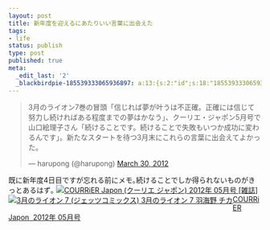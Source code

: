 ```yaml
---
layout: post
title: 新年度を迎えるにあたりいい言葉に出会えた
tags:
- life
status: publish
type: post
published: true
meta:
  _edit_last: '2'
  _blackbirdpie-185539333065936897: a:13:{s:2:"id";s:18:"185539333065936897";s:11:"screen_name";s:8:"harupong";s:9:"real_name";s:8:"harupong";s:10:"tweet_text";s:1060:"3&#26376;&#12398;&#12521;&#12452;&#12458;&#12531;7&#24059;&#12398;&#20882;&#38957;&#12300;&#20449;&#12376;&#12428;&#12400;&#22818;&#12364;&#21494;&#12358;&#12399;&#19981;&#27491;&#30906;&#12290;&#27491;&#30906;&#12395;&#12399;&#20449;&#12376;&#12390;&#21162;&#21147;&#12375;&#32154;&#12369;&#12428;&#12400;&#12354;&#12427;&#31243;&#24230;&#12414;&#12391;&#12398;&#22818;&#12399;&#12363;&#12394;&#12358;&#12301;&#12289;&#12463;&#12540;&#12522;&#12456;&#12539;&#12472;&#12515;&#12509;&#12531;5&#26376;&#21495;&#12391;&#23665;&#21475;&#32117;&#29702;&#23376;&#12373;&#12435;&#12300;&#32154;&#12369;&#12427;&#12371;&#12392;&#12391;&#12377;&#12290;&#32154;&#12369;&#12427;&#12371;&#12392;&#12391;&#22833;&#25943;&#12418;&#12356;&#12388;&#12363;&#25104;&#21151;&#12395;&#22793;&#12431;&#12427;&#12435;&#12391;&#12377;&#12301;&#12290;&#26032;&#12383;&#12394;&#12473;&#12479;&#12540;&#12488;&#12434;&#24453;&#12388;3&#26376;&#26411;&#12395;&#12371;&#12428;&#12425;&#12398;&#35328;&#33865;&#12395;&#20986;&#20250;&#12360;&#12390;&#12424;&#12363;&#12387;&#12383;&#12290;";s:6:"source";s:3:"web";s:11:"profile_pic";s:81:"http://a0.twimg.com/profile_images/36614622/design_cappuccino_harupong_normal.jpg";s:16:"profile_bg_color";s:6:"9AE4E8";s:15:"profile_bg_tile";s:1:"1";s:16:"profile_bg_image";s:90:"http://a0.twimg.com/profile_background_images/395320890/twilk_background_4f06970dde031.jpg";s:18:"profile_text_color";s:6:"000000";s:18:"profile_link_color";s:6:"0000FF";s:10:"time_stamp";s:10:"1333070998";s:10:"utc_offset";s:5:"32400";}
---
```

<blockquote class="twitter-tweet"><p>3月のライオン7巻の冒頭「信じれば夢が叶うは不正確。正確には信じて努力し続ければある程度までの夢はかなう」、クーリエ・ジャポン5月号で山口絵理子さん「続けることです。続けることで失敗もいつか成功に変わるんです」。新たなスタートを待つ3月末にこれらの言葉に出会えてよかった。</p>&mdash; harupong (@harupong) <a href="https://twitter.com/harupong/status/185539333065936897" data-datetime="2012-03-30T01:29:58+00:00">March 30, 2012</a></blockquote>
<script src="//platform.twitter.com/widgets.js" charset="utf-8"></script>
既に新年度4日目ですが忘れる前にメモ｡続けることでしか得られないものがきっとあるはず｡
<div id="scid:81867AAF-BB02-476b-AE5D-12BDAC2E750D:f03fd3a0-b581-442f-bf8b-61946aef3df3" class="wlWriterEditableSmartContent" style="margin: 0px; display: inline; float: left; padding: 0px;"><a href="http://www.amazon.co.jp/exec/obidos/ASIN/4592145178//ref=nosim" target="_blank"><img src="http://ecx.images-amazon.com/images/I/51Qi8ohJwOL._SL160_.jpg" alt="3月のライオン 7 (ジェッツコミックス)" />
3月のライオン 7 羽海野 チカ </a></div>
<div id="scid:81867AAF-BB02-476b-AE5D-12BDAC2E750D:21b2e8ae-7d47-41d7-b682-ee967cd5a592" class="wlWriterEditableSmartContent" style="margin: 0px; display: inline; float: none; padding: 0px;"><a href="http://www.amazon.co.jp/exec/obidos/ASIN/B007I5LGNA//ref=nosim" target="_blank"><img src="http://ecx.images-amazon.com/images/I/51yxJHevZlL._SL160_.jpg" alt="COURRiER Japon (クーリエ ジャポン) 2012年 05月号 [雑誌]" />
</a></div>
<div class="wlWriterEditableSmartContent" style="margin: 0px; display: inline; float: none; padding: 0px;"><a href="http://www.amazon.co.jp/exec/obidos/ASIN/B007I5LGNA//ref=nosim" target="_blank">COURRiER Japon  2012年 05月号</a></div>
